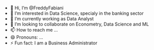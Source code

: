 - 👋 Hi, I’m @FreddyFabiani
- 👀 I’m interested in Data Science, specialy in the banking sector
- 🌱 I’m currently working as Data Analyst
- 💞️ I’m looking to collaborate on Econometry, Data Science and ML
- 📫 How to reach me ...
- 😄 Pronouns: ...
- ⚡ Fun fact: I am a Business Administrator

<!---
FreddyFabiani/FreddyFabiani is a ✨ special ✨ repository because its `README.md` (this file) appears on your GitHub profile.
You can click the Preview link to take a look at your changes.
--->
